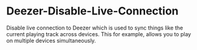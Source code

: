 # Deezer-Disable-Live-Connection
Disable live connection to Deezer which is used to sync things like the current playing track across devices. This for example, allows you to play on multiple devices simultaneously.
